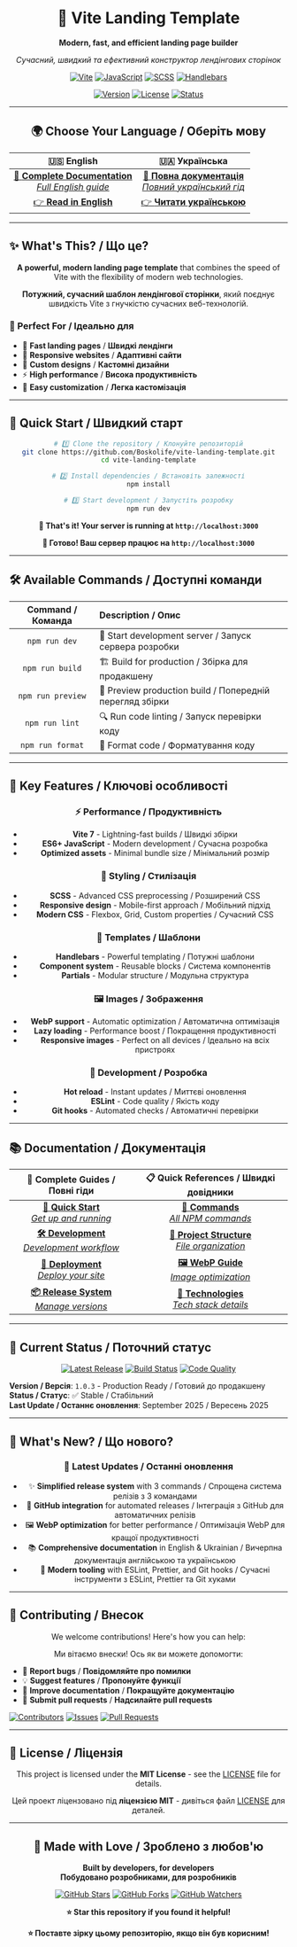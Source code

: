 <div align="center">

# 🚀 Vite Landing Template

**Modern, fast, and efficient landing page builder**

*Сучасний, швидкий та ефективний конструктор лендінгових сторінок*

[![Vite](https://img.shields.io/badge/Vite-646CFF?style=for-the-badge&logo=vite&logoColor=white)](https://vitejs.dev/)
[![JavaScript](https://img.shields.io/badge/JavaScript-F7DF1E?style=for-the-badge&logo=javascript&logoColor=black)](https://developer.mozilla.org/en-US/docs/Web/JavaScript)
[![SCSS](https://img.shields.io/badge/SCSS-CC6699?style=for-the-badge&logo=sass&logoColor=white)](https://sass-lang.com/)
[![Handlebars](https://img.shields.io/badge/Handlebars-F0772B?style=for-the-badge&logo=handlebarsdotjs&logoColor=white)](https://handlebarsjs.com/)

[![Version](https://img.shields.io/badge/Version-1.0.3-blue?style=for-the-badge)](https://github.com/Boskolife/vite-landing-template/releases)
[![License](https://img.shields.io/badge/License-MIT-green?style=for-the-badge)](LICENSE)
[![Status](https://img.shields.io/badge/Status-Production%20Ready-brightgreen?style=for-the-badge)](https://github.com/Boskolife/vite-landing-template)

</div>

---

<div align="center">

## 🌍 Choose Your Language / Оберіть мову

| 🇺🇸 **English** | 🇺🇦 **Українська** |
|:---:|:---:|
| [📖 **Complete Documentation**<br/>*Full English guide*](README_EN.md) | [📖 **Повна документація**<br/>*Повний український гід*](README_UA.md) |
| [👉 **Read in English**](README_EN.md) | [👉 **Читати українською**](README_UA.md) |

</div>

---

## ✨ What's This? / Що це?

<div align="center">

**A powerful, modern landing page template** that combines the speed of Vite with the flexibility of modern web technologies.

**Потужний, сучасний шаблон лендінгової сторінки**, який поєднує швидкість Vite з гнучкістю сучасних веб-технологій.

</div>

### 🎯 Perfect For / Ідеально для

- 🚀 **Fast landing pages** / **Швидкі лендінги**
- 📱 **Responsive websites** / **Адаптивні сайти** 
- 🎨 **Custom designs** / **Кастомні дизайни**
- ⚡ **High performance** / **Висока продуктивність**
- 🔧 **Easy customization** / **Легка кастомізація**

---

## 🚀 Quick Start / Швидкий старт

<div align="center">

```bash
# 1️⃣ Clone the repository / Клонуйте репозиторій
git clone https://github.com/Boskolife/vite-landing-template.git
cd vite-landing-template

# 2️⃣ Install dependencies / Встановіть залежності
npm install

# 3️⃣ Start development / Запустіть розробку
npm run dev
```

**🎉 That's it! Your server is running at `http://localhost:3000`**

**🎉 Готово! Ваш сервер працює на `http://localhost:3000`**

</div>

---

## 🛠️ Available Commands / Доступні команди

<div align="center">

| Command / Команда | Description / Опис |
|:---:|:---|
| `npm run dev` | 🚀 Start development server / Запуск сервера розробки |
| `npm run build` | 🏗️ Build for production / Збірка для продакшену |
| `npm run preview` | 👀 Preview production build / Попередній перегляд збірки |
| `npm run lint` | 🔍 Run code linting / Запуск перевірки коду |
| `npm run format` | 💅 Format code / Форматування коду |

</div>

---

## 🎨 Key Features / Ключові особливості

<div align="center">

### ⚡ **Performance** / **Продуктивність**
- **Vite 7** - Lightning-fast builds / Швидкі збірки
- **ES6+ JavaScript** - Modern development / Сучасна розробка
- **Optimized assets** - Minimal bundle size / Мінімальний розмір

### 🎨 **Styling** / **Стилізація**
- **SCSS** - Advanced CSS preprocessing / Розширений CSS
- **Responsive design** - Mobile-first approach / Мобільний підхід
- **Modern CSS** - Flexbox, Grid, Custom properties / Сучасний CSS

### 📄 **Templates** / **Шаблони**
- **Handlebars** - Powerful templating / Потужні шаблони
- **Component system** - Reusable blocks / Система компонентів
- **Partials** - Modular structure / Модульна структура

### 🖼️ **Images** / **Зображення**
- **WebP support** - Automatic optimization / Автоматична оптимізація
- **Lazy loading** - Performance boost / Покращення продуктивності
- **Responsive images** - Perfect on all devices / Ідеально на всіх пристроях

### 🔧 **Development** / **Розробка**
- **Hot reload** - Instant updates / Миттєві оновлення
- **ESLint** - Code quality / Якість коду
- **Git hooks** - Automated checks / Автоматичні перевірки

</div>

---

## 📚 Documentation / Документація

<div align="center">

| 📖 **Complete Guides** / **Повні гіди** | 📋 **Quick References** / **Швидкі довідники** |
|:---:|:---:|
| [**🚀 Quick Start**<br/>*Get up and running*](docs/guides/QUICK_START.md) | [**📝 Commands**<br/>*All NPM commands*](docs/COMMANDS.md) |
| [**🛠️ Development**<br/>*Development workflow*](docs/guides/DEVELOPMENT.md) | [**📁 Project Structure**<br/>*File organization*](docs/PROJECT_STRUCTURE_CENTRAL.md) |
| [**🚀 Deployment**<br/>*Deploy your site*](docs/guides/DEPLOYMENT.md) | [**🖼️ WebP Guide**<br/>*Image optimization*](docs/WEBP_GUIDE.md) |
| [**📦 Release System**<br/>*Manage versions*](docs/guides/RELEASE_SYSTEM.md) | [**🔧 Technologies**<br/>*Tech stack details*](docs/technologies/) |

</div>

---

## 🎯 Current Status / Поточний статус

<div align="center">

[![Latest Release](https://img.shields.io/badge/Latest%20Release-v1.0.3-blue?style=for-the-badge)](https://github.com/Boskolife/vite-landing-template/releases/tag/v1.0.3)
[![Build Status](https://img.shields.io/badge/Build-Passing-brightgreen?style=for-the-badge)](#)
[![Code Quality](https://img.shields.io/badge/Code%20Quality-A%20Grade-brightgreen?style=for-the-badge)](#)

</div>

**Version / Версія**: `1.0.3` - Production Ready / Готовий до продакшену  
**Status / Статус**: ✅ Stable / Стабільний  
**Last Update / Останнє оновлення**: September 2025 / Вересень 2025

---

## 🌟 What's New? / Що нового?

<div align="center">

### 🎉 **Latest Updates** / **Останні оновлення**

- ✨ **Simplified release system** with 3 commands / Спрощена система релізів з 3 командами
- 🚀 **GitHub integration** for automated releases / Інтеграція з GitHub для автоматичних релізів  
- 🖼️ **WebP optimization** for better performance / Оптимізація WebP для кращої продуктивності
- 📚 **Comprehensive documentation** in English & Ukrainian / Вичерпна документація англійською та українською
- 🔧 **Modern tooling** with ESLint, Prettier, and Git hooks / Сучасні інструменти з ESLint, Prettier та Git хуками

</div>

---

## 🤝 Contributing / Внесок

<div align="center">

We welcome contributions! Here's how you can help:

Ми вітаємо внески! Ось як ви можете допомогти:

</div>

- 🐛 **Report bugs** / **Повідомляйте про помилки**
- 💡 **Suggest features** / **Пропонуйте функції**  
- 📝 **Improve documentation** / **Покращуйте документацію**
- 🔧 **Submit pull requests** / **Надсилайте pull requests**

[![Contributors](https://img.shields.io/github/contributors/Boskolife/vite-landing-template?style=for-the-badge)](https://github.com/Boskolife/vite-landing-template/graphs/contributors)
[![Issues](https://img.shields.io/github/issues/Boskolife/vite-landing-template?style=for-the-badge)](https://github.com/Boskolife/vite-landing-template/issues)
[![Pull Requests](https://img.shields.io/github/issues-pr/Boskolife/vite-landing-template?style=for-the-badge)](https://github.com/Boskolife/vite-landing-template/pulls)

---

## 📄 License / Ліцензія

<div align="center">

This project is licensed under the **MIT License** - see the [LICENSE](LICENSE) file for details.

Цей проект ліцензовано під **ліцензією MIT** - дивіться файл [LICENSE](LICENSE) для деталей.

</div>

---

<div align="center">

## 💝 Made with Love / Зроблено з любов'ю

**Built by developers, for developers**  
**Побудовано розробниками, для розробників**

[![GitHub Stars](https://img.shields.io/github/stars/Boskolife/vite-landing-template?style=social)](https://github.com/Boskolife/vite-landing-template)
[![GitHub Forks](https://img.shields.io/github/forks/Boskolife/vite-landing-template?style=social)](https://github.com/Boskolife/vite-landing-template/fork)
[![GitHub Watchers](https://img.shields.io/github/watchers/Boskolife/vite-landing-template?style=social)](https://github.com/Boskolife/vite-landing-template)

**⭐ Star this repository if you found it helpful!**

**⭐ Поставте зірку цьому репозиторію, якщо він був корисним!**

</div>